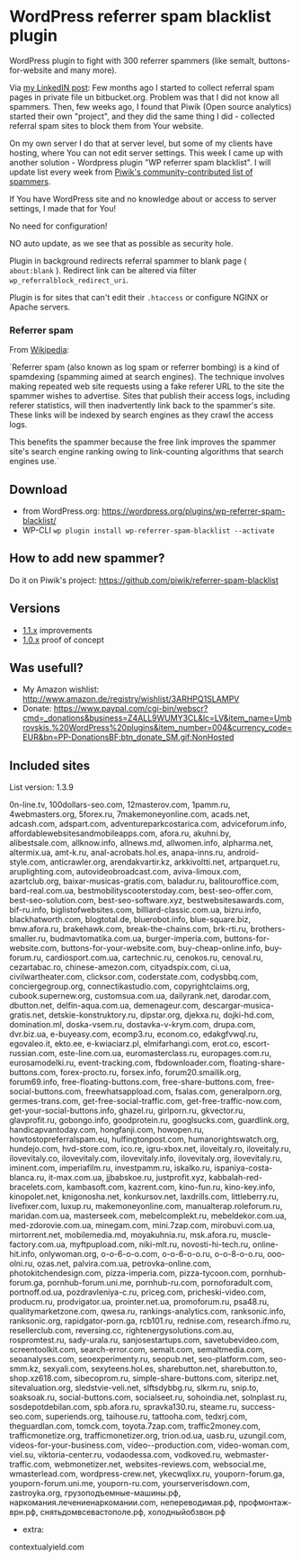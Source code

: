 # WordPress referrer spam blacklist plugin

WordPress plugin to fight with 300 referrer spammers (like semalt, buttons-for-website and many more).

Via [my LinkedIN post](http://go.mediabox.lv/1LbSuKq): Few months ago I started to collect referral spam pages in private file un bitbucket.org. Problem was that I did not know all spammers. Then, few weeks ago, I found that Piwik (Open source analytics) started their own "project", and they did the same thing I did - collected referral spam sites to block them from Your website.

On my own server I do that at server level, but some of my clients have hosting, where You can not edit server settings. This week I came up with another solution - Wordpress plugin "WP referrer spam blacklist". I will update list every week from [Piwik's community-contributed list of spammers](https://github.com/piwik/referrer-spam-blacklist).

If You have WordPress site and no knowledge about or access to server settings, I made that for You!

No need for configuration! 

NO auto update, as we see that as possible as security hole.

Plugin in background redirects referral spammer to blank page ( `about:blank` ). Redirect link can be altered via filter `wp_referralblock_redirect_uri`. 

Plugin is for sites that can't edit their `.htaccess` or configure NGINX or Apache servers.

### Referrer spam

From [Wikipedia](https://en.wikipedia.org/wiki/Referer_spam): 

`Referrer spam (also known as log spam or referrer 
bombing) is a kind of spamdexing (spamming aimed 
at search engines). The technique involves making 
repeated web site requests using a fake referer URL 
to the site the spammer wishes to advertise. Sites that 
publish their access logs, including referer statistics, 
will then inadvertently link back to the spammer's site. 
These links will be indexed by search engines 
as they crawl the access logs. 

This benefits the spammer because the free link improves 
the spammer site's search engine ranking owing 
to link-counting algorithms that search engines use.`

## Download

* from WordPress.org: https://wordpress.org/plugins/wp-referrer-spam-blacklist/ 
* WP-CLI ```wp plugin install wp-referrer-spam-blacklist --activate``` 

## How to add new spammer?

Do it on Piwik's project: https://github.com/piwik/referrer-spam-blacklist 

## Versions
 
* [1.1.x](https://github.com/rolandinsh/wp_referrer_spam_blacklist/milestones/1.1) improvements
* [1.0.x](https://github.com/rolandinsh/wp_referrer_spam_blacklist/milestones/1.0) proof of concept

## Was usefull?

* My Amazon wishlist: http://www.amazon.de/registry/wishlist/3ARHPQ1SLAMPV
* Donate: https://www.paypal.com/cgi-bin/webscr?cmd=_donations&business=Z4ALL9WUMY3CL&lc=LV&item_name=Umbrovskis.%20WordPress%20plugins&item_number=004&currency_code=EUR&bn=PP-DonationsBF:btn_donate_SM.gif:NonHosted 

## Included sites

List version: 1.3.9

0n-line.tv, 100dollars-seo.com, 12masterov.com, 1pamm.ru, 4webmasters.org, 5forex.ru, 7makemoneyonline.com, acads.net, adcash.com, adspart.com, adventureparkcostarica.com, adviceforum.info, affordablewebsitesandmobileapps.com, afora.ru, akuhni.by, alibestsale.com, allknow.info, allnews.md, allwomen.info, alpharma.net, altermix.ua, amt-k.ru, anal-acrobats.hol.es, anapa-inns.ru, android-style.com, anticrawler.org, arendakvartir.kz, arkkivoltti.net, artparquet.ru, aruplighting.com, autovideobroadcast.com, aviva-limoux.com, azartclub.org, baixar-musicas-gratis.com, baladur.ru, balitouroffice.com, bard-real.com.ua, bestmobilityscooterstoday.com, best-seo-offer.com, best-seo-solution.com, best-seo-software.xyz, bestwebsitesawards.com, bif-ru.info, biglistofwebsites.com, billiard-classic.com.ua, bizru.info, blackhatworth.com, blogtotal.de, bluerobot.info, blue-square.biz, bmw.afora.ru, brakehawk.com, break-the-chains.com, brk-rti.ru, brothers-smaller.ru, budmavtomatika.com.ua, burger-imperia.com, buttons-for-website.com, buttons-for-your-website.com, buy-cheap-online.info, buy-forum.ru, cardiosport.com.ua, cartechnic.ru, cenokos.ru, cenoval.ru, cezartabac.ro, chinese-amezon.com, cityadspix.com, ci.ua, civilwartheater.com, clicksor.com, coderstate.com, codysbbq.com, conciergegroup.org, connectikastudio.com, copyrightclaims.org, cubook.supernew.org, customsua.com.ua, dailyrank.net, darodar.com, dbutton.net, delfin-aqua.com.ua, demenageur.com, descargar-musica-gratis.net, detskie-konstruktory.ru, dipstar.org, djekxa.ru, dojki-hd.com, domination.ml, doska-vsem.ru, dostavka-v-krym.com, drupa.com, dvr.biz.ua, e-buyeasy.com, ecomp3.ru, econom.co, edakgfvwql.ru, egovaleo.it, ekto.ee, e-kwiaciarz.pl, elmifarhangi.com, erot.co, escort-russian.com, este-line.com.ua, euromasterclass.ru, europages.com.ru, eurosamodelki.ru, event-tracking.com, fbdownloader.com, floating-share-buttons.com, forex-procto.ru, forsex.info, forum20.smailik.org, forum69.info, free-floating-buttons.com, free-share-buttons.com, free-social-buttons.com, freewhatsappload.com, fsalas.com, generalporn.org, germes-trans.com, get-free-social-traffic.com, get-free-traffic-now.com, get-your-social-buttons.info, ghazel.ru, girlporn.ru, gkvector.ru, glavprofit.ru, gobongo.info, goodprotein.ru, googlsucks.com, guardlink.org, handicapvantoday.com, hongfanji.com, howopen.ru, howtostopreferralspam.eu, hulfingtonpost.com, humanorightswatch.org, hundejo.com, hvd-store.com, ico.re, igru-xbox.net, iloveitaly.ro, iloveitaly.ru, ilovevitaly.co, ilovevitaly.com, ilovevitaly.info, ilovevitaly.org, ilovevitaly.ru, iminent.com, imperiafilm.ru, investpamm.ru, iskalko.ru, ispaniya-costa-blanca.ru, it-max.com.ua, jjbabskoe.ru, justprofit.xyz, kabbalah-red-bracelets.com, kambasoft.com, kazrent.com, kino-fun.ru, kino-key.info, kinopolet.net, knigonosha.net, konkursov.net, laxdrills.com, littleberry.ru, livefixer.com, luxup.ru, makemoneyonline.com, manualterap.roleforum.ru, maridan.com.ua, masterseek.com, mebelcomplekt.ru, mebeldekor.com.ua, med-zdorovie.com.ua, minegam.com, mini.7zap.com, mirobuvi.com.ua, mirtorrent.net, mobilemedia.md, moyakuhnia.ru, msk.afora.ru, muscle-factory.com.ua, myftpupload.com, niki-mlt.ru, novosti-hi-tech.ru, online-hit.info, onlywoman.org, o-o-6-o-o.com, o-o-6-o-o.ru, o-o-8-o-o.ru, ooo-olni.ru, ozas.net, palvira.com.ua, petrovka-online.com, photokitchendesign.com, pizza-imperia.com, pizza-tycoon.com, pornhub-forum.ga, pornhub-forum.uni.me, pornhub-ru.com, pornoforadult.com, portnoff.od.ua, pozdravleniya-c.ru, priceg.com, pricheski-video.com, producm.ru, prodvigator.ua, prointer.net.ua, promoforum.ru, psa48.ru, qualitymarketzone.com, qwesa.ru, rankings-analytics.com, ranksonic.info, ranksonic.org, rapidgator-porn.ga, rcb101.ru, rednise.com, research.ifmo.ru, resellerclub.com, reversing.cc, rightenergysolutions.com.au, rospromtest.ru, sady-urala.ru, sanjosestartups.com, savetubevideo.com, screentoolkit.com, search-error.com, semalt.com, semaltmedia.com, seoanalyses.com, seoexperimenty.ru, seopub.net, seo-platform.com, seo-smm.kz, sexyali.com, sexyteens.hol.es, sharebutton.net, sharebutton.to, shop.xz618.com, sibecoprom.ru, simple-share-buttons.com, siteripz.net, sitevaluation.org, sledstvie-veli.net, slftsdybbg.ru, slkrm.ru, snip.to, soaksoak.ru, social-buttons.com, socialseet.ru, sohoindia.net, solnplast.ru, sosdepotdebilan.com, spb.afora.ru, spravka130.ru, steame.ru, success-seo.com, superiends.org, taihouse.ru, tattooha.com, tedxrj.com, theguardlan.com, tomck.com, toyota.7zap.com, traffic2money.com, trafficmonetize.org, trafficmonetizer.org, trion.od.ua, uasb.ru, uzungil.com, videos-for-your-business.com, video--production.com, video-woman.com, viel.su, viktoria-center.ru, vodaodessa.com, vodkoved.ru, webmaster-traffic.com, webmonetizer.net, websites-reviews.com, websocial.me, wmasterlead.com, wordpress-crew.net, ykecwqlixx.ru, youporn-forum.ga, youporn-forum.uni.me, youporn-ru.com, yourserverisdown.com, zastroyka.org, грузоподъемные-машины.рф, наркомания.лечениенаркомании.com, непереводимая.рф, профмонтаж-врн.рф, снятьдомвсевастополе.рф, холодныйобзвон.рф


+ extra:

contextualyield.com 